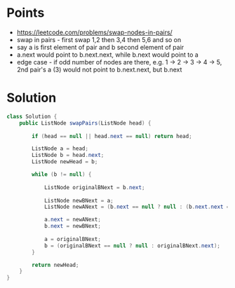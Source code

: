 # Points

- https://leetcode.com/problems/swap-nodes-in-pairs/
- swap in pairs - first swap 1,2 then 3,4 then 5,6 and so on
- say a is first element of pair and b second element of pair
- a.next would point to b.next.next, while b.next would point to a
- edge case - if odd number of nodes are there, e.g. 1 -> 2 -> 3 -> 4 -> 5, 2nd pair's a (3) would not point to b.next.next, but b.next

# Solution

```java
class Solution {
    public ListNode swapPairs(ListNode head) {
        
        if (head == null || head.next == null) return head; 

        ListNode a = head;
        ListNode b = head.next;
        ListNode newHead = b;

        while (b != null) {
            
            ListNode originalBNext = b.next;
            
            ListNode newBNext = a;
            ListNode newANext = (b.next == null ? null : (b.next.next == null ? b.next : b.next.next));

            a.next = newANext;
            b.next = newBNext;
            
            a = originalBNext;
            b = (originalBNext == null ? null : originalBNext.next);
        }

        return newHead;
    }
}
```
